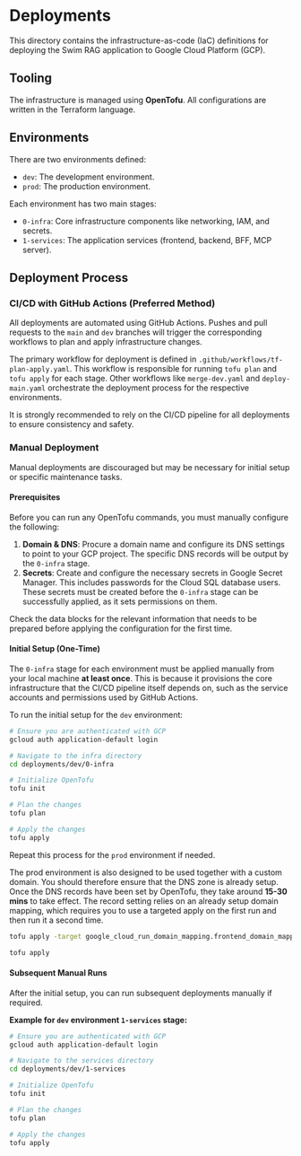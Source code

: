 # Deployments

This directory contains the infrastructure-as-code (IaC) definitions for deploying the Swim RAG application to Google Cloud Platform (GCP).

## Tooling

The infrastructure is managed using **OpenTofu**. All configurations are written in the Terraform language.

## Environments

There are two environments defined:

- `dev`: The development environment.
- `prod`: The production environment.

Each environment has two main stages:

- `0-infra`: Core infrastructure components like networking, IAM, and secrets.
- `1-services`: The application services (frontend, backend, BFF, MCP server).

## Deployment Process

### CI/CD with GitHub Actions (Preferred Method)

All deployments are automated using GitHub Actions. Pushes and pull requests to the `main` and `dev` branches will trigger the corresponding workflows to plan and apply infrastructure changes.

The primary workflow for deployment is defined in `.github/workflows/tf-plan-apply.yaml`. This workflow is responsible for running `tofu plan` and `tofu apply` for each stage. Other workflows like `merge-dev.yaml` and `deploy-main.yaml` orchestrate the deployment process for the respective environments.

It is strongly recommended to rely on the CI/CD pipeline for all deployments to ensure consistency and safety.

### Manual Deployment

Manual deployments are discouraged but may be necessary for initial setup or specific maintenance tasks.

#### Prerequisites

Before you can run any OpenTofu commands, you must manually configure the following:

1. **Domain & DNS**: Procure a domain name and configure its DNS settings to point to your GCP project. The specific DNS records will be output by the `0-infra` stage.
2. **Secrets**: Create and configure the necessary secrets in Google Secret Manager. This includes passwords for the Cloud SQL database users. These secrets must be created before the `0-infra` stage can be successfully applied, as it sets permissions on them.

Check the data blocks for the relevant information that needs to be prepared before applying the configuration for the first time.

#### Initial Setup (One-Time)

The `0-infra` stage for each environment must be applied manually from your local machine **at least once**. This is because it provisions the core infrastructure that the CI/CD pipeline itself depends on, such as the service accounts and permissions used by GitHub Actions.

To run the initial setup for the `dev` environment:

```bash
# Ensure you are authenticated with GCP
gcloud auth application-default login

# Navigate to the infra directory
cd deployments/dev/0-infra

# Initialize OpenTofu
tofu init

# Plan the changes
tofu plan

# Apply the changes
tofu apply
```

Repeat this process for the `prod` environment if needed.

The prod environment is also designed to be used together with a custom domain. You should therefore ensure that the DNS zone is already setup.
Once the DNS records have been set by OpenTofu, they take around **15-30 mins** to take effect. The record setting relies on an already setup domain mapping, which requires you to use a targeted apply on the first run and then run it a second time.

```bash
tofu apply -target google_cloud_run_domain_mapping.frontend_domain_mapping
```

```bash
tofu apply
```

#### Subsequent Manual Runs

After the initial setup, you can run subsequent deployments manually if required.

**Example for `dev` environment `1-services` stage:**

```bash
# Ensure you are authenticated with GCP
gcloud auth application-default login

# Navigate to the services directory
cd deployments/dev/1-services

# Initialize OpenTofu
tofu init

# Plan the changes
tofu plan

# Apply the changes
tofu apply
